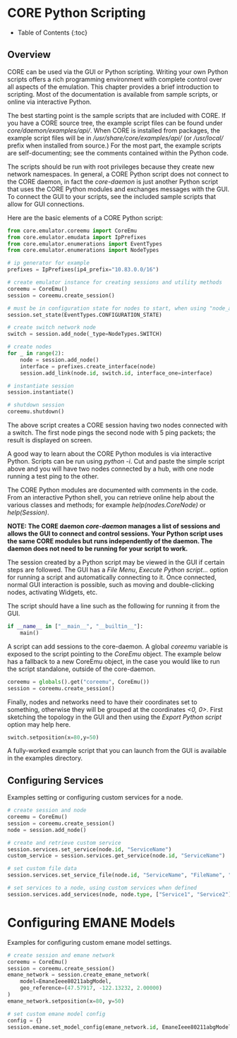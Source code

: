 
# CORE Python Scripting

* Table of Contents
{:toc}

## Overview

CORE can be used via the GUI or Python scripting. Writing your own Python scripts offers a rich programming environment with complete control over all aspects of the emulation. This chapter provides a brief introduction to scripting. Most of the documentation is available from sample scripts, or online via interactive Python.

The best starting point is the sample scripts that are included with CORE. If you have a CORE source tree, the example script files can be found under *core/daemon/examples/api/*. When CORE is installed from packages, the example script files will be in */usr/share/core/examples/api/* (or */usr/local/* prefix when installed from source.) For the most part, the example scripts are self-documenting; see the comments contained within the Python code.

The scripts should be run with root privileges because they create new network namespaces. In general, a CORE Python script does not connect to the CORE daemon, in fact the *core-daemon* is just another Python script that uses the CORE Python modules and exchanges messages with the GUI. To connect the GUI to your scripts, see the included sample scripts that allow for GUI connections.

Here are the basic elements of a CORE Python script:

```python
from core.emulator.coreemu import CoreEmu
from core.emulator.emudata import IpPrefixes
from core.emulator.enumerations import EventTypes
from core.emulator.enumerations import NodeTypes

# ip generator for example
prefixes = IpPrefixes(ip4_prefix="10.83.0.0/16")

# create emulator instance for creating sessions and utility methods
coreemu = CoreEmu()
session = coreemu.create_session()

# must be in configuration state for nodes to start, when using "node_add" below
session.set_state(EventTypes.CONFIGURATION_STATE)

# create switch network node
switch = session.add_node(_type=NodeTypes.SWITCH)

# create nodes
for _ in range(2):
    node = session.add_node()
    interface = prefixes.create_interface(node)
    session.add_link(node.id, switch.id, interface_one=interface)

# instantiate session
session.instantiate()

# shutdown session
coreemu.shutdown()
```

The above script creates a CORE session having two nodes connected with a switch. The first node pings the second node with 5 ping packets; the result is displayed on screen.

A good way to learn about the CORE Python modules is via interactive Python. Scripts can be run using *python -i*. Cut and paste the simple script above and you will have two nodes connected by a hub, with one node running a test ping to the other.

The CORE Python modules are documented with comments in the code. From an interactive Python shell, you can retrieve online help about the various classes and methods; for example *help(nodes.CoreNode)* or *help(Session)*.

**NOTE: The CORE daemon *core-daemon* manages a list of sessions and allows the GUI to connect and control sessions. Your Python script uses the same CORE modules but runs independently of the daemon. The daemon does not need to be running for your script to work.**

The session created by a Python script may be viewed in the GUI if certain steps are followed. The GUI has a *File Menu*, *Execute Python script...* option for running a script and automatically connecting to it. Once connected, normal GUI interaction is possible, such as moving and double-clicking nodes, activating Widgets, etc.

The script should have a line such as the following for running it from the GUI.

```python
if __name__ in ["__main__", "__builtin__"]:
    main()
```

A script can add sessions to the core-daemon. A global *coreemu* variable is exposed to the script pointing to the *CoreEmu* object.
The example below has a fallback to a new CoreEmu object, in the case you would like to run the script standalone, outside of the core-daemon.

```python
coreemu = globals().get("coreemu", CoreEmu())
session = coreemu.create_session()
```

Finally, nodes and networks need to have their coordinates set to something, otherwise they will be grouped at the coordinates *<0, 0>*. First sketching the topology in the GUI and then using the *Export Python script* option may help here.

```python
switch.setposition(x=80,y=50)
```

A fully-worked example script that you can launch from the GUI is available in the examples directory.

## Configuring Services

Examples setting or configuring custom services for a node.

```python
# create session and node
coreemu = CoreEmu()
session = coreemu.create_session()
node = session.add_node()

# create and retrieve custom service
session.services.set_service(node.id, "ServiceName")
custom_service = session.services.get_service(node.id, "ServiceName")

# set custom file data
session.services.set_service_file(node.id, "ServiceName", "FileName", "custom file data")

# set services to a node, using custom services when defined
session.services.add_services(node, node.type, ["Service1", "Service2"])
```

# Configuring EMANE Models

Examples for configuring custom emane model settings.

```python
# create session and emane network
coreemu = CoreEmu()
session = coreemu.create_session()
emane_network = session.create_emane_network(
    model=EmaneIeee80211abgModel,
    geo_reference=(47.57917, -122.13232, 2.00000)
)
emane_network.setposition(x=80, y=50)

# set custom emane model config
config = {}
session.emane.set_model_config(emane_network.id, EmaneIeee80211abgModel.name, config)
```

